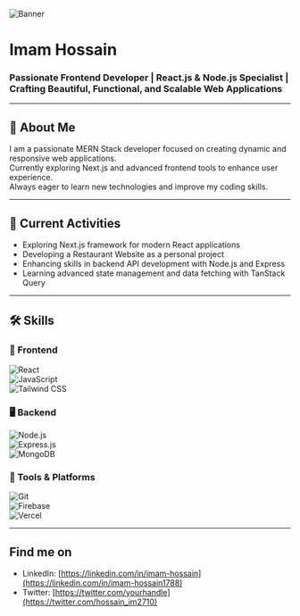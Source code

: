 <!-- Banner Image -->
![Banner](https://i.ibb.co.com/TBC271SJ/Neutral-Modern-Web-Developer-Linked-In-Banner.png)

# Imam Hossain  
### Passionate Frontend Developer | React.js & Node.js Specialist | Crafting Beautiful, Functional, and Scalable Web Applications

---

## 👋 About Me
I am a passionate MERN Stack developer focused on creating dynamic and responsive web applications.  
Currently exploring Next.js and advanced frontend tools to enhance user experience.  
Always eager to learn new technologies and improve my coding skills.

---

## 🚀 Current Activities
- Exploring Next.js framework for modern React applications  
- Developing a Restaurant Website as a personal project  
- Enhancing skills in backend API development with Node.js and Express  
- Learning advanced state management and data fetching with TanStack Query  

---

## 🛠 Skills  

### 🎨 Frontend  
![React](https://img.shields.io/badge/React-61DAFB?style=for-the-badge&logo=react&logoColor=black)  
![JavaScript](https://img.shields.io/badge/JavaScript-F7DF1E?style=for-the-badge&logo=javascript&logoColor=black)  
![Tailwind CSS](https://img.shields.io/badge/Tailwind_CSS-06B6D4?style=for-the-badge&logo=tailwindcss&logoColor=white)  

### 🖥 Backend  
![Node.js](https://img.shields.io/badge/Node.js-339933?style=for-the-badge&logo=nodedotjs&logoColor=white)  
![Express.js](https://img.shields.io/badge/Express.js-000000?style=for-the-badge&logo=express&logoColor=white)  
![MongoDB](https://img.shields.io/badge/MongoDB-47A248?style=for-the-badge&logo=mongodb&logoColor=white)  

### 🔧 Tools & Platforms  
![Git](https://img.shields.io/badge/Git-F05032?style=for-the-badge&logo=git&logoColor=white)  
![Firebase](https://img.shields.io/badge/Firebase-FFCA28?style=for-the-badge&logo=firebase&logoColor=black)  
![Vercel](https://img.shields.io/badge/Vercel-000000?style=for-the-badge&logo=vercel&logoColor=white)  


---

## Find me on   
- LinkedIn: [https://linkedin.com/in/imam-hossain](https://linkedin.com/in/imam-hossain1788)  
- Twitter: [https://twitter.com/yourhandle](https://twitter.com/hossain_im2710)  
